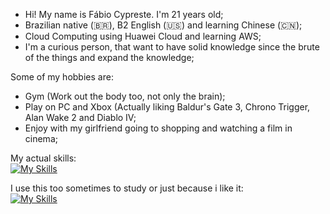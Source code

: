 - Hi! My name is Fábio Cypreste. I'm 21 years old;
- Brazilian native (🇧🇷), B2 English (🇺🇸) and learning Chinese (🇨🇳);
- Cloud Computing using Huawei Cloud and learning AWS;
- I'm a curious person, that want to have solid knowledge since the brute of the things and expand the knowledge;
  
Some of my hobbies are:
 - Gym (Work out the body too, not only the brain);
 - Play on PC and Xbox (Actually liking Baldur's Gate 3, Chrono Trigger, Alan Wake 2 and Diablo IV;
 - Enjoy with my girlfriend going to shopping and watching a film in cinema;

My actual skills: <br>
[![My Skills](https://skillicons.dev/icons?i=aws,docker,linux,py,c,mysql)](https://skillicons.dev)

I use this too sometimes to study or just because i like it: <br>
[![My Skills](https://skillicons.dev/icons?i=discord,arduino,latex)](https://skillicons.dev)
